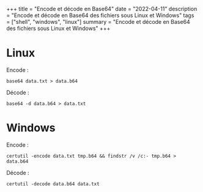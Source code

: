 +++
title = "Encode et décode en Base64"
date = "2022-04-11"
description = "Encode et décode en Base64 des fichiers sous Linux et Windows"
tags = ["shell", "windows", "linux"]
summary = "Encode et décode en Base64 des fichiers sous Linux et Windows"
+++

# Linux

Encode :
```shell
base64 data.txt > data.b64
```

Décode :
```shell
base64 -d data.b64 > data.txt
```

# Windows

Encode :
```shell
certutil -encode data.txt tmp.b64 && findstr /v /c:- tmp.b64 > data.b64
```

Décode :
```shell
certutil -decode data.b64 data.txt
```